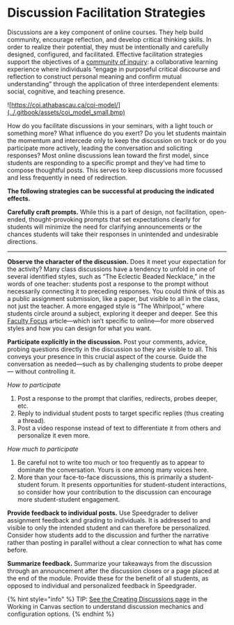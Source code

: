 # Discussion Facilitation Strategies

Discussions are a key component of online courses. They help build community, encourage reflection, and develop critical thinking skills. In order to realize their potential, they must be intentionally and carefully designed, configured, and facilitated. Effective facilitation strategies support the objectives of a [community of inquiry](https://coi.athabascau.ca/): a collaborative learning experience where individuals “engage in purposeful critical discourse and reflection to construct personal meaning and confirm mutual understanding” through the application of three interdependent elements: social, cognitive, and teaching presence.  


![https://coi.athabascau.ca/coi-model/](../.gitbook/assets/coi_model_small.bmp)

How do you facilitate discussions in your seminars, with a light touch or something more? What influence do you exert? Do you let students maintain the momentum and intercede only to keep the discussion on track or do you participate more actively, leading the conversation and soliciting responses? Most online discussions lean toward the first model, since students are responding to a specific prompt and they’ve had time to compose thoughtful posts. This serves to keep discussions more focussed and less frequently in need of redirection.  


**The following strategies can be successful at producing the indicated effects.**  


**Carefully craft prompts.** While this is a part of design, not facilitation, open-ended, thought-provoking prompts that set expectations clearly for students will minimize the need for clarifying announcements or the chances students will take their responses in unintended and undesirable directions.  
****

**Observe the character of the discussion.** Does it meet your expectation for the activity? Many class discussions have a tendency to unfold in one of several identified styles, such as “The Eclectic Beaded Necklace,” in the words of one teacher: students post a response to the prompt without necessarily connecting it to preceding responses. You could think of this as a public assignment submission, like a paper, but visible to all in the class, not just the teacher. A more engaged style is “The Whirlpool,” where students circle around a subject, exploring it deeper and deeper. See this [Faculty Focus](https://www.facultyfocus.com/articles/teaching-and-learning/when-students-lead-the-discussion/) article—which isn’t specific to online—for more observed styles and how you can design for what you want.  


**Participate explicitly in the discussion.** Post your comments, advice, probing questions directly in the discussion so they are visible to all. This conveys your presence in this crucial aspect of the course. Guide the conversation as needed—such as by challenging students to probe deeper— without controlling it.

_How to participate_

1. Post a response to the prompt that clarifies, redirects, probes deeper, etc.
2. Reply to individual student posts to target specific replies \(thus creating a thread\).
3. Post a video response instead of text to differentiate it from others and personalize it even more.

_How much to participate_

1. Be careful not to write too much or too frequently as to appear to dominate the conversation. Yours is one among many voices here.
2. More than your face-to-face discussions, this is primarily a student-student forum. It presents opportunities for student-student interactions, so consider how your contribution to the discussion can encourage more student-student engagement.

**Provide feedback to individual posts.** Use Speedgrader to deliver assignment feedback and grading to individuals. It is addressed to and visible to only the intended student and can therefore be personalized. Consider how students add to the discussion and further the narrative rather than posting in parallel without a clear connection to what has come before.

**Summarize feedback.** Summarize your takeaways from the discussion through an announcement after the discussion closes or a page placed at the end of the module. Provide these for the benefit of all students, as opposed to individual and personalized feedback in Speedgrader.  


{% hint style="info" %}
TIP: [See the Creating Discussions page](https://brown-sps-online.gitbook.io/facultyguide/working-in-canvas/discussions) in the Working in Canvas section to understand discussion mechanics and configuration options.
{% endhint %}



